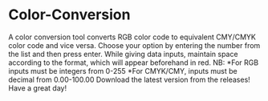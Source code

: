# Color-Conversion
A color conversion tool converts RGB color code to equivalent CMY/CMYK color code and vice versa.
Choose your option by entering the number from the list and then press enter.
While giving data inputs, maintain space according to the format, which will appear beforehand in red.
NB: *For RGB inputs must be integers from 0-255
    *For CMYK/CMY, inputs must be decimal from 0.00-100.00
Download the latest version from the releases!
Have a great day!
